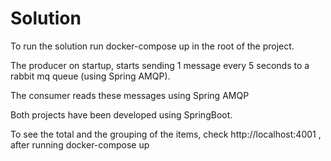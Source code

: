 # Solution
To run the solution run docker-compose up in the root of the project.

The producer on startup, starts sending 1 message every 5 seconds to a rabbit mq queue (using Spring AMQP).

The consumer reads these messages using Spring AMQP 

Both projects have been developed using SpringBoot.

To see the total and the grouping of the items, check http://localhost:4001 , after running docker-compose up




